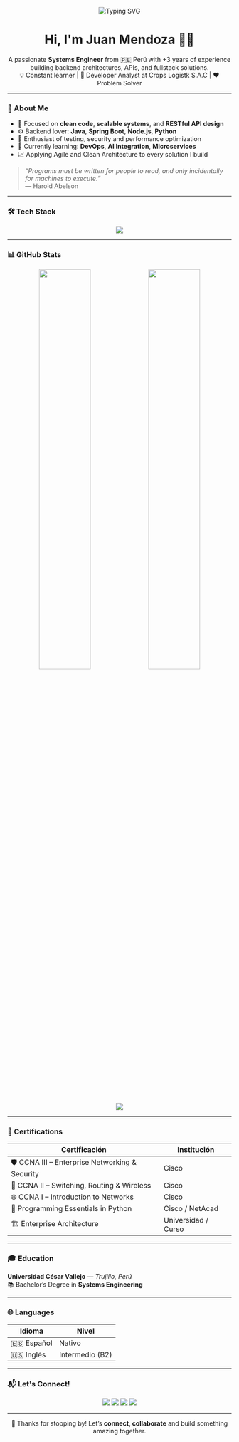<!-- Banner animado con mensaje de bienvenida -->
<p align="center">
  <img src="https://readme-typing-svg.herokuapp.com?font=Fira+Code&pause=1000&color=16F7FF&center=true&width=600&lines=👋+Welcome+to+my+profile!;💻+Systems+Engineer+|+Developer+Analyst;🚀+Building+solutions+with+code+and+creativity." alt="Typing SVG" />
</p>

<h1 align="center">Hi, I'm Juan Mendoza 👨‍💻</h1>

<p align="center">
  A passionate <b>Systems Engineer</b> from 🇵🇪 Perú with +3 years of experience building backend architectures, APIs, and fullstack solutions.  
  <br />💡 Constant learner | 💼 Developer Analyst at Crops Logistk S.A.C | ❤️ Problem Solver
</p>

---

### 🧠 About Me

- 🎯 Focused on **clean code**, **scalable systems**, and **RESTful API design**
- ⚙️ Backend lover: **Java**, **Spring Boot**, **Node.js**, **Python**
- 🧪 Enthusiast of testing, security and performance optimization
- 🚀 Currently learning: **DevOps**, **AI Integration**, **Microservices**
- 📈 Applying Agile and Clean Architecture to every solution I build

> _“Programs must be written for people to read, and only incidentally for machines to execute.”_  
> — Harold Abelson

---

### 🛠️ Tech Stack

<p align="center">
  <img src="https://skillicons.dev/icons?i=java,spring,ts,js,php,angular,react,nodejs,python,docker,postgres,mysql,git,linux,aws,html,css,figma&theme=light" />
</p>

---

### 📊 GitHub Stats

<p align="center">
  <img src="https://github-readme-stats.vercel.app/api?username=mendozaro25&show_icons=true&theme=tokyonight&hide_title=true" width="48%" />
  <img src="https://github-readme-streak-stats.herokuapp.com?user=mendozaro25&theme=tokyonight&date_format=M%20j%5B%2C%20Y%5D" width="48%" />
  <br />
  <img src="https://github-profile-trophy.vercel.app/?username=mendozaro25&theme=tokyonight&no-frame=true&row=1&column=6" />
</p>

---

### 🏅 Certifications

| Certificación                                      | Institución        |
|----------------------------------------------------|--------------------|
| 🛡️ CCNA III – Enterprise Networking & Security     | Cisco              |
| 🔁 CCNA II – Switching, Routing & Wireless         | Cisco              |
| 🌐 CCNA I – Introduction to Networks               | Cisco              |
| 🐍 Programming Essentials in Python                | Cisco / NetAcad    |
| 🏗️ Enterprise Architecture                         | Universidad / Curso|

---

### 🎓 Education

**Universidad César Vallejo** — *Trujillo, Perú*  
📚 Bachelor’s Degree in **Systems Engineering**

---

### 🌐 Languages

| Idioma   | Nivel        |
|----------|--------------|
| 🇪🇸 Español | Nativo       |
| 🇺🇸 Inglés  | Intermedio (B2) |

---

### 📬 Let's Connect!

<p align="center">
  <a href="https://www.linkedin.com/in/juan-luis-mendoza-romero-27bb0b221/" target="_blank">
    <img src="https://img.shields.io/badge/LinkedIn-blue?style=for-the-badge&logo=linkedin" />
  </a>
  <a href="https://github.com/mendozaro25" target="_blank">
    <img src="https://img.shields.io/badge/GitHub-black?style=for-the-badge&logo=github" />
  </a>
  <a href="mailto:jmendozaro73@gmail.com" target="_blank">
    <img src="https://img.shields.io/badge/Gmail-red?style=for-the-badge&logo=gmail" />
  </a>
  <a href="https://next-portfolio-ecru-kappa.vercel.app/" target="_blank">
    <img src="https://img.shields.io/badge/Portfolio-green?style=for-the-badge&logo=world" />
  </a>
</p>

---

<p align="center">
  🙏 Thanks for stopping by! Let’s <b>connect, collaborate</b> and build something amazing together.
</p>
